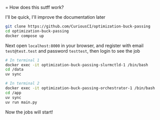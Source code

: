 = How does this sutff work?

I'll be quick, I'll improve the documentation later

```bash
git clone https://github.com/CuriousCI/optimization-buck-passing
cd optimization-buck-passing
docker compose up
```

Next open `localhost:8000` in your browser, and register with email `test@test.test` 
and password `testtest`, then login to see the job

```bash
# In terminal 1
docker exec -it optimization-buck-passing-slurmctld-1 /bin/bash
cd /data
uv sync
```

```bash
# In terminal 2
docker exec -it optimization-buck-passing-orchestrator-1 /bin/bash
cd /app
uv sync
uv run main.py
```

Now the jobs will start!

